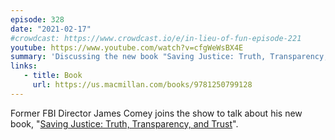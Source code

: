 ```yaml
---
episode: 328
date: "2021-02-17"
#crowdcast: https://www.crowdcast.io/e/in-lieu-of-fun-episode-221
youtube: https://www.youtube.com/watch?v=cfgWeWsBX4E
summary: 'Discussing the new book "Saving Justice: Truth, Transparency, and Trust"'
links:
   - title: Book
     url: https://us.macmillan.com/books/9781250799128
---
```

Former FBI Director James Comey joins the show to talk about his new book,
"[Saving Justice: Truth, Transparency, and Trust][book]".

[book]: https://us.macmillan.com/books/9781250799128

